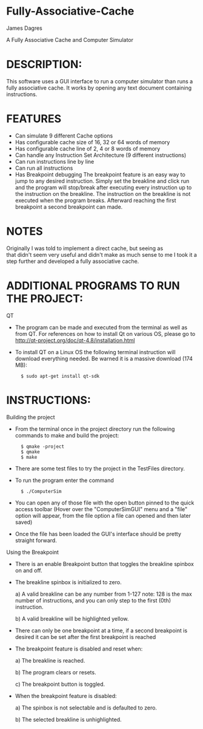 Fully-Associative-Cache
=======================

James Dagres

A Fully Associative Cache and Computer Simulator

DESCRIPTION:
=============

This software uses a GUI interface to run a computer simulator than runs a fully associative cache. It works by opening any text document containing instructions.

FEATURES
=======================================
* Can simulate 9 different Cache options
* Has configurable cache size of 16, 32 or 64 words of memory
* Has configurable cache line of 2, 4 or 8 words of memory
* Can handle any Instruction Set Architecture (9 different instructions)
* Can run instructions line by line
* Can run all instructions
* Has Breakpoint debugging
The breakpoint feature is an easy way to jump to any desired instruction. Simply set the breakline
and click run and the program will stop/break after executing every instruction up to the instruction
on the breakline. The instruction on the breakline is not executed when the program breaks.
Afterward reaching the first breakpoint a second breakpoint can made.

NOTES
=======================================
Originally I was told to implement a direct cache, but seeing as  
that didn't seem very useful and didn't make as much sense to me
I took it a step further and developed a fully associative cache. 

ADDITIONAL PROGRAMS TO RUN THE PROJECT:
=======================================
QT
* The program can be made and executed from the terminal as well 
as from QT.
For references on how to install Qt on various OS, please go to
http://qt-project.org/doc/qt-4.8/installation.html
* To install QT on a Linux OS the following terminal instruction 
will download everything needed.
Be warned it is a massive download (174 MB):

        $ sudo apt-get install qt-sdk

INSTRUCTIONS:
=======================================
Building the project
* From the terminal once in the project directory run the 
following commands to make and build the project:

        $ qmake -project
        $ qmake
        $ make
        
* There are some test files to try the project in the TestFiles 
directory.
* To run the program enter the command

        $ ./ComputerSim

* You can open any of those file with the open button pinned to 
the quick access toolbar (Hover over the "ComputerSimGUI" menu and a "file" option will appear,
from the file option a file can opened and then later saved)
* Once the file has been loaded the GUI's interface should be 
pretty straight forward.

Using the Breakpoint
* There is an enable Breakpoint button that toggles the breakline spinbox on and off.
* The breakline spinbox is initialized to zero. 
  
   a) A valid breakline can be any number from 1-127
  	    note: 128 is the max number of instructions, and you can only step to the first (0th) instruction.

   b) A valid breakline will be highlighted yellow.

* There can only be one breakpoint at a time, if a second breakpoint is desired it can be set after
   the first breakpoint is reached

* The breakpoint feature is disabled and reset when:

   a) The breakline is reached.
   
   b) The program clears or resets.
   
   c) The breakpoint button is toggled.

* When the breakpoint feature is disabled: 

   a) The spinbox is not selectable and is defaulted to zero.
   
   b) The selected breakline is unhighlighted.

